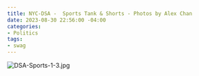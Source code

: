```yaml
---
title: NYC-DSA -  Sports Tank & Shorts - Photos by Alex Chan
date: 2023-08-30 22:56:00 -04:00
categories:
- Politics
tags:
- swag
---
```


![DSA-Sports-1-3.jpg](/uploads/DSA-Sports-1-3.jpg)